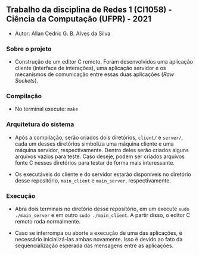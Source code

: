 ## Trabalho da disciplina de Redes 1 (CI1058) - Ciência da Computação (UFPR) - 2021

*   Autor: Allan Cedric G. B. Alves da Silva

### Sobre o projeto

*   Construção de um editor C remoto. Foram desenvolvidos uma aplicação cliente (interface de interações), uma aplicação servidor e os mecanismos de comunicação entre essas duas aplicações (*Raw Sockets*).

### Compilação

*   No terminal execute: `make`

### Arquitetura do sistema

*   Após a compilação, serão criados dois diretórios, `client/` e `server/`, cada um desses diretórios simboliza uma máquina cliente e uma máquina servidor, respectivamente. Dentro deles serão criados alguns arquivos vazios para teste. Caso deseje, podem ser criados arquivos fonte C nesses diretórios para testar de forma mais interessante. 

*   Os executáveis do cliente e do servidor estarão disponíveis no diretório desse repositório, `main_client` e `main_server`, respectivamente.

### Execução

*   Abra dois terminais no diretório desse repositório, em um execute `sudo ./main_server` e em outro `sudo ./main_client`. A partir disso, o editor C remoto roda normalmente.

*   Caso se interrompa ou aborte a execução de uma das aplicações, é necessário inicializá-las ambas novamente. Isso é devido ao fato da sequencialização esperada das mensagens entre as aplicações.